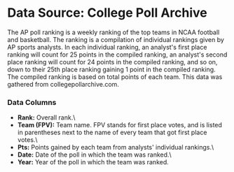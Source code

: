 # Data Source: College Poll Archive #
The AP poll ranking is a weekly ranking of the top teams in NCAA football and basketball. The ranking is a compilation of individual rankings given by AP sports analysts. In each individual ranking, an analyst's first place ranking will count for 25 points in the compiled ranking, an analyst's second place ranking will count for 24 points in the compiled ranking, and so on, down to their 25th place ranking gaining 1 point in the compiled ranking. The compiled ranking is based on total points of each team. This data was gathered from collegepollarchive.com.

### Data Columns ###
- **Rank:** Overall rank.\
- **Team (FPV):** Team name. FPV stands for first place votes, and is listed in parentheses next to the name of every team that got first place votes.\
- **Pts:** Points gained by each team from analysts' individual rankings.\
- **Date:** Date of the poll in which the team was ranked.\
- **Year:** Year of the poll in which the team was ranked.
